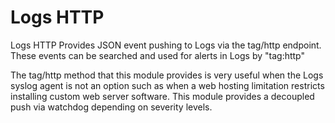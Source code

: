 # Logs HTTP

Logs HTTP Provides JSON event pushing to Logs via the tag/http endpoint.
These events can be searched and used for alerts in Logs by "tag:http"

The tag/http method that this module provides is very useful when the
Logs syslog agent is not an option such as when a web hosting limitation
restricts installing custom web server software. This module provides a
decoupled push via watchdog depending on severity levels.

